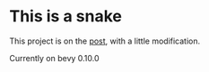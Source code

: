 # This is a snake

This project is on the [post](https://mbuffett.com/posts/bevy-snake-tutorial/ "Creating a Snake Clone in Rust, with Bevy"), with a little modification.

Currently on bevy 0.10.0
